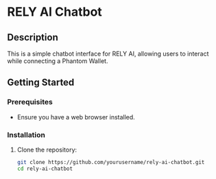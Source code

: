 # RELY AI Chatbot

## Description

This is a simple chatbot interface for RELY AI, allowing users to interact while connecting a Phantom Wallet.

## Getting Started

### Prerequisites

- Ensure you have a web browser installed.

### Installation

1. Clone the repository:
   ```bash
   git clone https://github.com/yourusername/rely-ai-chatbot.git
   cd rely-ai-chatbot
